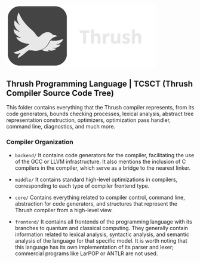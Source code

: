 <img src= "https://github.com/thrushlang/.github/blob/main/assets/logos/thrushlang-logo.png" alt= "logo" style= "width: 80%; height: 80%;"></img>

## Thrush Programming Language | TCSCT (Thrush Compiler Source Code Tree)

This folder contains everything that the Thrush compiler represents, from its code generators, bounds checking processes, lexical analysis, abstract tree representation construction, optimizers, optimization pass handler, command line, diagnostics, and much more.

### Compiler Organization

- ``backend/`` It contains code generators for the compiler, facilitating the use of the GCC or LLVM infrastructure. It also mentions the inclusion of C compilers in the compiler, which serve as a bridge to the nearest linker.

- ``middle/`` It contains standard high-level optimizations in compilers, corresponding to each type of compiler frontend type.
 
- ``core/`` Contains everything related to compiler control, command line, abstraction for code generators, and structures that represent the Thrush compiler from a high-level view.

- ``frontend/`` It contains all frontends of the programming language with its branches to quantum and classical computing. They generally contain information related to lexical analysis, syntactic analysis, and semantic analysis of the language for that specific model. It is worth noting that this language has its own implementation of its parser and lexer; commercial programs like LarPOP or ANTLR are not used.
